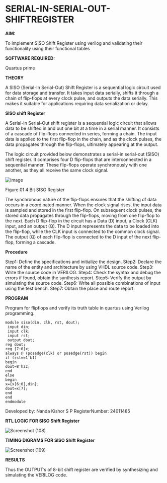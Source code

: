 # SERIAL-IN-SERIAL-OUT-SHIFTREGISTER

**AIM:**

To implement  SISO Shift Register using verilog and validating their functionality using their functional tables

**SOFTWARE REQUIRED:**

Quartus prime

**THEORY**

A SISO (Serial-In Serial-Out) Shift Register is a sequential logic circuit used for data storage and transfer. It takes input data serially, shifts it through a chain of flip-flops at every clock pulse, and outputs the data serially. This makes it suitable for applications requiring data serialization or delay.

**SISO shift Register**

A Serial-In Serial-Out shift register is a sequential logic circuit that allows data to be shifted in and out one bit at a time in a serial manner. It consists of a cascade of flip-flops connected in series, forming a chain. The input data is applied to the first flip-flop in the chain, and as the clock pulses, the data propagates through the flip-flops, ultimately appearing at the output.

The logic circuit provided below demonstrates a serial-in serial-out (SISO) shift register. It comprises four D flip-flops that are interconnected in a sequential manner. These flip-flops operate synchronously with one another, as they all receive the same clock signal.

![image](https://github.com/naavaneetha/SERIAL-IN-SERIAL-OUT-SHIFTREGISTER/assets/154305477/e81c4072-37f9-46c6-8145-566764b74c3a)

Figure 01 4 Bit SISO Register

The synchronous nature of the flip-flops ensures that the shifting of data occurs in a coordinated manner. When the clock signal rises, the input data is sampled and stored in the first flip-flop. On subsequent clock pulses, the stored data propagates through the flip-flops, moving from one flip-flop to the next.
Each D flip-flop in the circuit has a Data (D) input, a Clock (CLK) input, and an output (Q). The D input represents the data to be loaded into the flip-flop, while the CLK input is connected to the common clock signal. The output (Q) of each flip-flop is connected to the D input of the next flip-flop, forming a cascade.

**Procedure**

Step1: Define the specifications and initialize the design.
Step2: Declare the name of the entity and architecture by using VHDL source code.
Step3: Write the source code in VERILOG.
Step4: Check the syntax and debug the errors if found, obtain the synthesis report.
Step5: Verify the output by simulating the source code.
Step6: Write all possible combinations of input using the test bench.
Step7: Obtain the place and route report. 


**PROGRAM**

Program for flipflops and verify its truth table in quartus using Verilog programming.

```
module siso(din, clk, rst, dout);
 input din;
 input clk;
 input rst;
 output dout;
reg dout;
reg [7:0]x;
always @ (posedge(clk) or posedge(rst)) begin
if (rst==1'b1)
begin
dout=8'hzz;
end
else
begin
x={x[6:0],din};
dout=x[7];
end
end
endmodule

```

Developed by: Nanda Kishor S P
RegisterNumber: 24011485


**RTL LOGIC FOR SISO Shift Register**

![Screenshot (108)](https://github.com/user-attachments/assets/074a12e8-4101-4001-985a-79369e568cdc)


**TIMING DIGRAMS FOR SISO Shift Register**

![Screenshot (109)](https://github.com/user-attachments/assets/c6724ab0-9a6a-41af-83a5-4c186ed410fb)


**RESULTS**

Thus the OUTPUT’s of 8-bit shift register are verified by synthesizing and simulating the
VERILOG code.
